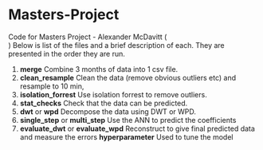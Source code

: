 # Masters-Project
Code for Masters Project - Alexander McDavitt (<br>)
Below is list of the files and a brief description of each. They are presented in the order they are run.
1. **merge** Combine 3 months of data into 1 csv file.
2. **clean_resample** Clean the data (remove obvious outliers etc) and resample to 10 min,
3. **isolation_forrest** Use isolation forrest to remove outliers.
4. **stat_checks** Check that the data can be predicted.
5. **dwt** or **wpd** Decompose the data using DWT or WPD.
6. **single_step** or **multi_step** Use the ANN to predict the coefficients
7. **evaluate_dwt** or **evaluate_wpd** Reconstruct to give final predicted data and measure the errors
**hyperparameter** Used to tune the model
